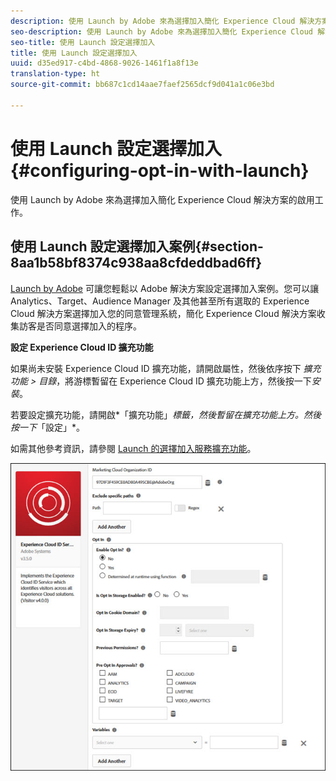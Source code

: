 ```yaml
---
description: 使用 Launch by Adobe 來為選擇加入簡化 Experience Cloud 解決方案的啟用工作。
seo-description: 使用 Launch by Adobe 來為選擇加入簡化 Experience Cloud 解決方案的啟用工作。
seo-title: 使用 Launch 設定選擇加入
title: 使用 Launch 設定選擇加入
uuid: d35ed917-c4bd-4868-9026-1461f1a8f13e
translation-type: ht
source-git-commit: bb687c1cd14aae7faef2565dcf9d041a1c06e3bd

---
```



# 使用 Launch 設定選擇加入 {#configuring-opt-in-with-launch}

使用 Launch by Adobe 來為選擇加入簡化 Experience Cloud 解決方案的啟用工作。

## 使用 Launch 設定選擇加入案例{#section-8aa1b58bf8374c938aa8cfdeddbad6ff}

[Launch by Adobe](https://docs.adobelaunch.com/) 可讓您輕鬆以 Adobe 解決方案設定選擇加入案例。您可以讓 Analytics、Target、Audience Manager 及其他甚至所有選取的 Experience Cloud 解決方案選擇加入您的同意管理系統，簡化 Experience Cloud 解決方案收集訪客是否同意選擇加入的程序。

**設定 Experience Cloud ID 擴充功能**

如果尚未安裝 Experience Cloud ID 擴充功能，請開啟屬性，然後依序按下 *擴充功能 &gt; 目錄*，將游標暫留在 Experience Cloud ID 擴充功能上方，然後按一下*安裝*。

若要設定擴充功能，請開啟*「擴充功能」*標籤，然後暫留在擴充功能上方。然後按一下*「設定」*。

如需其他參考資訊，請參閱 [Launch 的選擇加入服務擴充功能](https://docs.adobelaunch.com/extension-reference/web/experience-cloud-id-service-extension)。

![](assets/optin-launch.jpg)

